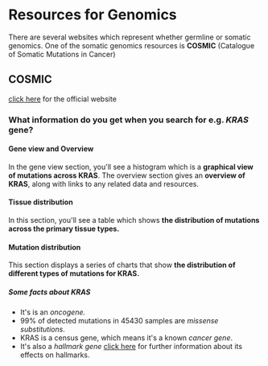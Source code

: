# Resources for Genomics
There are several websites which represent whether germline or somatic genomics. One of the somatic genomics resources is **COSMIC** (Catalogue of Somatic Mutations in Cancer)

## COSMIC
[click here](https://cancer.sanger.ac.uk/cosmic) for the official website 

### What information do you get when you search for e.g. *KRAS* gene?

#### Gene view and Overview
In the gene view section, you'll see a histogram which is a **graphical view of mutations across KRAS**. The overview section gives an **overview of KRAS**, along with links to any related data and resources.

#### Tissue distribution
In this section, you'll see a table which shows **the distribution of mutations across the primary tissue types.**

#### Mutation distribution
This section displays a series of charts that show **the distribution of different types of mutations for KRAS.** 

##### Some facts about KRAS
- It's is an *oncogene.*
- 99% of detected mutations in 45430 samples are *missense substitutions*. 
- KRAS is a census gene, which means it's a known *cancer gene*.
- It's also a *hallmark gene* [click here](https://cancer.sanger.ac.uk/cosmic/census-page/KRAS) for further information about its effects on hallmarks.





